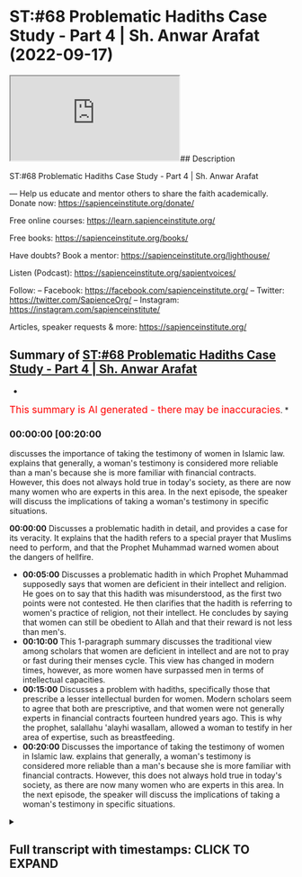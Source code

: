 # ST:#68 Problematic Hadiths Case Study - Part 4 | Sh. Anwar Arafat (2022-09-17)

<iframe loading='lazy' allow='autoplay' src='https://www.youtube.com/embed/BBTSIv_Iuro'></iframe>## Description

ST:#68 Problematic Hadiths Case Study - Part 4 | Sh. Anwar Arafat

—
Help us educate and mentor others to share the faith academically.
Donate now: <https://sapienceinstitute.org/donate/>

Free online courses: <https://learn.sapienceinstitute.org/>

Free books: <https://sapienceinstitute.org/books/>

Have doubts? Book a mentor: <https://sapienceinstitute.org/lighthouse/>

Listen (Podcast): <https://sapienceinstitute.org/sapientvoices/>

Follow:
– Facebook: <https://facebook.com/sapienceinstitute.org/>
– Twitter: <https://twitter.com/SapienceOrg/>
– Instagram: <https://instagram.com/sapienceinstitute/>

Articles, speaker requests & more: <https://sapienceinstitute.org/>

## Summary of [ST:#68 Problematic Hadiths Case Study - Part 4 | Sh. Anwar Arafat](https://www.youtube.com/watch?v=BBTSIv_Iuro)

*

<span style="color:red; font-size:125%">This summary is AI generated - there may be inaccuracies</span>. \*

### <a onclick="modifyYTiframeseektime('1200')">00:00:00 \[00:20:00</a>

discusses the importance of taking the testimony of women in Islamic law. explains that generally, a woman's testimony is considered more reliable than a man's because she is more familiar with financial contracts. However, this does not always hold true in today's society, as there are now many women who are experts in this area. In the next episode, the speaker will discuss the implications of taking a woman's testimony in specific situations.

**<a onclick="modifyYTiframeseektime('0')">00:00:00</a>** Discusses a problematic hadith in detail, and provides a case for its veracity. It explains that the hadith refers to a special prayer that Muslims need to perform, and that the Prophet Muhammad warned women about the dangers of hellfire.

*   **<a onclick="modifyYTiframeseektime('300')">00:05:00</a>** Discusses a problematic hadith in which Prophet Muhammad supposedly says that women are deficient in their intellect and religion. He goes on to say that this hadith was misunderstood, as the first two points were not contested. He then clarifies that the hadith is referring to women's practice of religion, not their intellect. He concludes by saying that women can still be obedient to Allah and that their reward is not less than men's.
*   **<a onclick="modifyYTiframeseektime('600')">00:10:00</a>** This 1-paragraph summary discusses the traditional view among scholars that women are deficient in intellect and are not to pray or fast during their menses cycle. This view has changed in modern times, however, as more women have surpassed men in terms of intellectual capacities.
*   **<a onclick="modifyYTiframeseektime('900')">00:15:00</a>** Discusses a problem with hadiths, specifically those that prescribe a lesser intellectual burden for women. Modern scholars seem to agree that both are prescriptive, and that women were not generally experts in financial contracts fourteen hundred years ago. This is why the prophet, salallahu 'alayhi wasallam, allowed a woman to testify in her area of expertise, such as breastfeeding.
*   **<a onclick="modifyYTiframeseektime('1200')">00:20:00</a>** Discusses the importance of taking the testimony of women in Islamic law. explains that generally, a woman's testimony is considered more reliable than a man's because she is more familiar with financial contracts. However, this does not always hold true in today's society, as there are now many women who are experts in this area. In the next episode, the speaker will discuss the implications of taking a woman's testimony in specific situations.

<details><summary><h2>Full transcript with timestamps: CLICK TO EXPAND</h2></summary>

<a onclick="modifyYTiframeseektime('14)')">0:00:14 upon you all and welcome to another</a> <a onclick="modifyYTiframeseektime('16)')">0:00:16 episode of sapient thoughts where we</a> <a onclick="modifyYTiframeseektime('18)')">0:00:18 discuss theo philosophical issues we</a> <a onclick="modifyYTiframeseektime('20)')">0:00:20 answer some of the contentions that are</a> <a onclick="modifyYTiframeseektime('22)')">0:00:22 brought against islam and we</a> <a onclick="modifyYTiframeseektime('24)')">0:00:24 offer a case for the veracity and beauty</a> <a onclick="modifyYTiframeseektime('26)')">0:00:26 of islam in sha allah</a> <a onclick="modifyYTiframeseektime('28)')">0:00:28 my name is anwar arafat and today we are</a> <a onclick="modifyYTiframeseektime('31)')">0:00:31 continuing with our case study of a</a> <a onclick="modifyYTiframeseektime('33)')">0:00:33 problematic hadith and we're applying of</a> <a onclick="modifyYTiframeseektime('35)')">0:00:35 course our hadith toolkit we are on tool</a> <a onclick="modifyYTiframeseektime('38)')">0:00:38 number 10 which is the last of the tools</a> <a onclick="modifyYTiframeseektime('40)')">0:00:40 this is where we reconcile a lot of the</a> <a onclick="modifyYTiframeseektime('43)')">0:00:43 issues that we have and we'll offer a</a> <a onclick="modifyYTiframeseektime('45)')">0:00:45 synthesis</a> <a onclick="modifyYTiframeseektime('46)')">0:00:46 of ideas before we do so we're going to</a> <a onclick="modifyYTiframeseektime('48)')">0:00:48 do a reread of the hadith now with all</a> <a onclick="modifyYTiframeseektime('51)')">0:00:51 of this information that we've shared so</a> <a onclick="modifyYTiframeseektime('53)')">0:00:53 far so that we can actually understand</a> <a onclick="modifyYTiframeseektime('55)')">0:00:55 it contextually</a> <a onclick="modifyYTiframeseektime('58)')">0:00:58 so in rereading the hadith we see that</a> <a onclick="modifyYTiframeseektime('61)')">0:01:01 the prophet sallallahu sallam</a> <a onclick="modifyYTiframeseektime('63)')">0:01:03 came out to the people it wasn't during</a> <a onclick="modifyYTiframeseektime('66)')">0:01:06 aid it seems to be the case some of the</a> <a onclick="modifyYTiframeseektime('68)')">0:01:08 narratives mentioned that right but</a> <a onclick="modifyYTiframeseektime('69)')">0:01:09 there is a hesitation which aid that was</a> <a onclick="modifyYTiframeseektime('71)')">0:01:11 but in the version that it's in muatla</a> <a onclick="modifyYTiframeseektime('73)')">0:01:13 and some others it actually mentions</a> <a onclick="modifyYTiframeseektime('74)')">0:01:14 that it was during the eclipse and this</a> <a onclick="modifyYTiframeseektime('76)')">0:01:16 seems to be the more correct one</a> <a onclick="modifyYTiframeseektime('78)')">0:01:18 so during the eclipse if we know now</a> <a onclick="modifyYTiframeseektime('80)')">0:01:20 within the context of that entire day</a> <a onclick="modifyYTiframeseektime('83)')">0:01:23 what happened earlier that day is that</a> <a onclick="modifyYTiframeseektime('85)')">0:01:25 the prophet salallahu's son ibrahim</a> <a onclick="modifyYTiframeseektime('88)')">0:01:28 passed away</a> <a onclick="modifyYTiframeseektime('90)')">0:01:30 and ibrahim was</a> <a onclick="modifyYTiframeseektime('92)')">0:01:32 a year and a half old</a> <a onclick="modifyYTiframeseektime('94)')">0:01:34 and he was a baby basically an infant he</a> <a onclick="modifyYTiframeseektime('96)')">0:01:36 buries him</a> <a onclick="modifyYTiframeseektime('98)')">0:01:38 and he's very concerned and the prophet</a> <a onclick="modifyYTiframeseektime('100)')">0:01:40 wept he was sad in fact some of the</a> <a onclick="modifyYTiframeseektime('102)')">0:01:42 companions came and they said ya</a> <a onclick="modifyYTiframeseektime('103)')">0:01:43 rasulallah</a> <a onclick="modifyYTiframeseektime('104)')">0:01:44 you know you're crying</a> <a onclick="modifyYTiframeseektime('106)')">0:01:46 um didn't you forbid us from this and he</a> <a onclick="modifyYTiframeseektime('108)')">0:01:48 said no i forbade you from wailing</a> <a onclick="modifyYTiframeseektime('110)')">0:01:50 meaning that's like the desperation cry</a> <a onclick="modifyYTiframeseektime('112)')">0:01:52 where the person is it's out it's loud</a> <a onclick="modifyYTiframeseektime('116)')">0:01:56 they're</a> <a onclick="modifyYTiframeseektime('116)')">0:01:56 tearing their clothes</a> <a onclick="modifyYTiframeseektime('118)')">0:01:58 right they're hitting themselves that</a> <a onclick="modifyYTiframeseektime('120)')">0:02:00 type of wailing is forbidden crying it's</a> <a onclick="modifyYTiframeseektime('123)')">0:02:03 completely natural and in fact he said</a> <a onclick="modifyYTiframeseektime('125)')">0:02:05 it's a mercy</a> <a onclick="modifyYTiframeseektime('127)')">0:02:07 and the prophet experienced that with</a> <a onclick="modifyYTiframeseektime('129)')">0:02:09 the death of his child may allah protect</a> <a onclick="modifyYTiframeseektime('131)')">0:02:11 any one of us you know from losing our</a> <a onclick="modifyYTiframeseektime('132)')">0:02:12 children i mean preserve them for us</a> <a onclick="modifyYTiframeseektime('135)')">0:02:15 and so it was a it was a</a> <a onclick="modifyYTiframeseektime('137)')">0:02:17 emotional day already for the prophet</a> <a onclick="modifyYTiframeseektime('139)')">0:02:19 salallahu</a> <a onclick="modifyYTiframeseektime('141)')">0:02:21 and then the eclipse starts</a> <a onclick="modifyYTiframeseektime('143)')">0:02:23 and many of the companions many of the</a> <a onclick="modifyYTiframeseektime('146)')">0:02:26 muslims that were there they said oh</a> <a onclick="modifyYTiframeseektime('147)')">0:02:27 look the eclipse this is proof that</a> <a onclick="modifyYTiframeseektime('151)')">0:02:31 the prophet peace be upon him's son is</a> <a onclick="modifyYTiframeseektime('154)')">0:02:34 in fact a great man if he were to live</a> <a onclick="modifyYTiframeseektime('157)')">0:02:37 meaning</a> <a onclick="modifyYTiframeseektime('158)')">0:02:38 and they said this because their belief</a> <a onclick="modifyYTiframeseektime('160)')">0:02:40 was at the time that when there's an</a> <a onclick="modifyYTiframeseektime('162)')">0:02:42 eclipse it's either due to the death or</a> <a onclick="modifyYTiframeseektime('165)')">0:02:45 the birth of a great person so this is</a> <a onclick="modifyYTiframeseektime('167)')">0:02:47 proof</a> <a onclick="modifyYTiframeseektime('168)')">0:02:48 that ibrahim is a great person this is</a> <a onclick="modifyYTiframeseektime('170)')">0:02:50 proof that the prophet is a prophet now</a> <a onclick="modifyYTiframeseektime('172)')">0:02:52 the prophet sallam if he was a liar if</a> <a onclick="modifyYTiframeseektime('173)')">0:02:53 he was deluded or anything like this he</a> <a onclick="modifyYTiframeseektime('175)')">0:02:55 would have said oh yeah totally like uh</a> <a onclick="modifyYTiframeseektime('178)')">0:02:58 this is what happens sure you know the</a> <a onclick="modifyYTiframeseektime('180)')">0:03:00 eclipse proves that i'm a prophet proves</a> <a onclick="modifyYTiframeseektime('181)')">0:03:01 that my son would have been a great man</a> <a onclick="modifyYTiframeseektime('183)')">0:03:03 if he lived</a> <a onclick="modifyYTiframeseektime('184)')">0:03:04 he didn't say that he actually said no</a> <a onclick="modifyYTiframeseektime('186)')">0:03:06 the eclipse has nothing to do with the</a> <a onclick="modifyYTiframeseektime('188)')">0:03:08 birth or the death of anyone</a> <a onclick="modifyYTiframeseektime('191)')">0:03:11 and it's only a sign it's an ayah a sign</a> <a onclick="modifyYTiframeseektime('194)')">0:03:14 from the signs of god and i am in allah</a> <a onclick="modifyYTiframeseektime('196)')">0:03:16 and</a> <a onclick="modifyYTiframeseektime('197)')">0:03:17 we can do a whole</a> <a onclick="modifyYTiframeseektime('199)')">0:03:19 perhaps episode on the eclipse and its</a> <a onclick="modifyYTiframeseektime('201)')">0:03:21 significance inshallah ta'ala so</a> <a onclick="modifyYTiframeseektime('204)')">0:03:24 he sets the record straight nowadays we</a> <a onclick="modifyYTiframeseektime('206)')">0:03:26 know that he's completely correct it's</a> <a onclick="modifyYTiframeseektime('207)')">0:03:27 just a natural phenomenon that happens</a> <a onclick="modifyYTiframeseektime('209)')">0:03:29 but it causes that sense of awe</a> <a onclick="modifyYTiframeseektime('212)')">0:03:32 and inspiration like no other which is</a> <a onclick="modifyYTiframeseektime('214)')">0:03:34 where the sign lies</a> <a onclick="modifyYTiframeseektime('216)')">0:03:36 for us</a> <a onclick="modifyYTiframeseektime('217)')">0:03:37 so</a> <a onclick="modifyYTiframeseektime('218)')">0:03:38 the prophet saws hurries and he tells</a> <a onclick="modifyYTiframeseektime('220)')">0:03:40 everybody there's a prayer there's a</a> <a onclick="modifyYTiframeseektime('221)')">0:03:41 special prayer that we need to do of</a> <a onclick="modifyYTiframeseektime('223)')">0:03:43 course we know that the special prayer</a> <a onclick="modifyYTiframeseektime('224)')">0:03:44 and while he was praying as we said in</a> <a onclick="modifyYTiframeseektime('226)')">0:03:46 the previous episode he's shown paradise</a> <a onclick="modifyYTiframeseektime('229)')">0:03:49 he's shown the hellfire</a> <a onclick="modifyYTiframeseektime('231)')">0:03:51 he now wants to embody his job</a> <a onclick="modifyYTiframeseektime('234)')">0:03:54 his job as a prophet is bashir</a> <a onclick="modifyYTiframeseektime('237)')">0:03:57 bashir a bearer of glad tidings good</a> <a onclick="modifyYTiframeseektime('239)')">0:03:59 news</a> <a onclick="modifyYTiframeseektime('240)')">0:04:00 and nadir a warner he's coming to warn</a> <a onclick="modifyYTiframeseektime('243)')">0:04:03 them this is exactly what he does</a> <a onclick="modifyYTiframeseektime('245)')">0:04:05 especially with the women he goes up to</a> <a onclick="modifyYTiframeseektime('247)')">0:04:07 them he says</a> <a onclick="modifyYTiframeseektime('251)')">0:04:11 this is where the hadith starts</a> <a onclick="modifyYTiframeseektime('253)')">0:04:13 oh women folk</a> <a onclick="modifyYTiframeseektime('255)')">0:04:15 you need to give charity in some</a> <a onclick="modifyYTiframeseektime('256)')">0:04:16 narrations it says</a> <a onclick="modifyYTiframeseektime('259)')">0:04:19 even if it is from your own jewelry</a> <a onclick="modifyYTiframeseektime('263)')">0:04:23 because remember some women will be like</a> <a onclick="modifyYTiframeseektime('264)')">0:04:24 well i don't have money i don't have</a> <a onclick="modifyYTiframeseektime('266)')">0:04:26 income i just have my savings and a lot</a> <a onclick="modifyYTiframeseektime('267)')">0:04:27 of them their savings is in their</a> <a onclick="modifyYTiframeseektime('268)')">0:04:28 jewelry he says even if it's from your</a> <a onclick="modifyYTiframeseektime('270)')">0:04:30 jewelry why because you need to save</a> <a onclick="modifyYTiframeseektime('272)')">0:04:32 yourselves from the fire you can't just</a> <a onclick="modifyYTiframeseektime('274)')">0:04:34 rely on your husband you can't just rely</a> <a onclick="modifyYTiframeseektime('275)')">0:04:35 on someone else for your own salvation</a> <a onclick="modifyYTiframeseektime('278)')">0:04:38 and we talked about this before so they</a> <a onclick="modifyYTiframeseektime('280)')">0:04:40 need to do that so then he was asked why</a> <a onclick="modifyYTiframeseektime('283)')">0:04:43 are we the majority of the inhabitants</a> <a onclick="modifyYTiframeseektime('285)')">0:04:45 of the hellfire and he says so he's</a> <a onclick="modifyYTiframeseektime('287)')">0:04:47 mentioning three things</a> <a onclick="modifyYTiframeseektime('289)')">0:04:49 out of these three the women contested</a> <a onclick="modifyYTiframeseektime('292)')">0:04:52 only the third but they did not contest</a> <a onclick="modifyYTiframeseektime('294)')">0:04:54 the first two ibn hajjar when we read in</a> <a onclick="modifyYTiframeseektime('296)')">0:04:56 his explanation fatih beri which is</a> <a onclick="modifyYTiframeseektime('297)')">0:04:57 excellent i would recommend everybody to</a> <a onclick="modifyYTiframeseektime('299)')">0:04:59 go back to that if they can but hajj</a> <a onclick="modifyYTiframeseektime('301)')">0:05:01 comments and he says look</a> <a onclick="modifyYTiframeseektime('303)')">0:05:03 the fact that they did not contest the</a> <a onclick="modifyYTiframeseektime('305)')">0:05:05 first two is that they understood it and</a> <a onclick="modifyYTiframeseektime('307)')">0:05:07 that they contested the third is that</a> <a onclick="modifyYTiframeseektime('309)')">0:05:09 they've never heard this before</a> <a onclick="modifyYTiframeseektime('312)')">0:05:12 so the phrase of malcolm</a> <a onclick="modifyYTiframeseektime('315)')">0:05:15 that women are supposedly deficient in</a> <a onclick="modifyYTiframeseektime('319)')">0:05:19 their intellect and their religion</a> <a onclick="modifyYTiframeseektime('322)')">0:05:22 is a phrase that only appears here and</a> <a onclick="modifyYTiframeseektime('325)')">0:05:25 nowhere else in the entire sunnah</a> <a onclick="modifyYTiframeseektime('327)')">0:05:27 meaning the prophet has never uttered</a> <a onclick="modifyYTiframeseektime('329)')">0:05:29 those words up until now</a> <a onclick="modifyYTiframeseektime('331)')">0:05:31 this is why it confused them however the</a> <a onclick="modifyYTiframeseektime('333)')">0:05:33 first two which is</a> <a onclick="modifyYTiframeseektime('338)')">0:05:38 you curse frequently and you are</a> <a onclick="modifyYTiframeseektime('340)')">0:05:40 ungrateful to your husbands or to your</a> <a onclick="modifyYTiframeseektime('342)')">0:05:42 families in general meaning ungrateful</a> <a onclick="modifyYTiframeseektime('343)')">0:05:43 to your father or whatever or ungrateful</a> <a onclick="modifyYTiframeseektime('345)')">0:05:45 to your husband</a> <a onclick="modifyYTiframeseektime('347)')">0:05:47 right many of you it doesn't it's not a</a> <a onclick="modifyYTiframeseektime('348)')">0:05:48 proclamation of this is all women this</a> <a onclick="modifyYTiframeseektime('351)')">0:05:51 is many women there's a huge difference</a> <a onclick="modifyYTiframeseektime('354)')">0:05:54 and this is why in the translation</a> <a onclick="modifyYTiframeseektime('356)')">0:05:56 sometimes this is lost she says many of</a> <a onclick="modifyYTiframeseektime('358)')">0:05:58 you curse frequently obviously there are</a> <a onclick="modifyYTiframeseektime('360)')">0:06:00 many women who never curse alhamdulillah</a> <a onclick="modifyYTiframeseektime('362)')">0:06:02 this is good</a> <a onclick="modifyYTiframeseektime('363)')">0:06:03 there are many women that are ungrateful</a> <a onclick="modifyYTiframeseektime('364)')">0:06:04 to their fathers or their husbands or</a> <a onclick="modifyYTiframeseektime('366)')">0:06:06 whoever in their family but there are</a> <a onclick="modifyYTiframeseektime('368)')">0:06:08 many women who are grateful and there</a> <a onclick="modifyYTiframeseektime('370)')">0:06:10 are many women who</a> <a onclick="modifyYTiframeseektime('372)')">0:06:12 are seemingly lacking in intelligence or</a> <a onclick="modifyYTiframeseektime('374)')">0:06:14 religion but they can overwhelm an</a> <a onclick="modifyYTiframeseektime('376)')">0:06:16 intelligent person but that's not all</a> <a onclick="modifyYTiframeseektime('378)')">0:06:18 women either that's some</a> <a onclick="modifyYTiframeseektime('380)')">0:06:20 it's not a</a> <a onclick="modifyYTiframeseektime('382)')">0:06:22 blanket statement on all women and we</a> <a onclick="modifyYTiframeseektime('384)')">0:06:24 get this directly from this plus the</a> <a onclick="modifyYTiframeseektime('386)')">0:06:26 women</a> <a onclick="modifyYTiframeseektime('387)')">0:06:27 didn't question the first two which is</a> <a onclick="modifyYTiframeseektime('388)')">0:06:28 the frequent cursing and ungratefulness</a> <a onclick="modifyYTiframeseektime('390)')">0:06:30 they questioned the last one which is</a> <a onclick="modifyYTiframeseektime('393)')">0:06:33 that there's a deficiency and they</a> <a onclick="modifyYTiframeseektime('395)')">0:06:35 didn't question whether they can</a> <a onclick="modifyYTiframeseektime('396)')">0:06:36 overwhelm or they can misguide</a> <a onclick="modifyYTiframeseektime('400)')">0:06:40 a man they didn't even question that</a> <a onclick="modifyYTiframeseektime('402)')">0:06:42 part which is many of the women</a> <a onclick="modifyYTiframeseektime('404)')">0:06:44 knew that there is a way to i don't want</a> <a onclick="modifyYTiframeseektime('408)')">0:06:48 to say manipulate although it could i</a> <a onclick="modifyYTiframeseektime('410)')">0:06:50 mean there's many women that manipulate</a> <a onclick="modifyYTiframeseektime('412)')">0:06:52 their husbands</a> <a onclick="modifyYTiframeseektime('413)')">0:06:53 but</a> <a onclick="modifyYTiframeseektime('415)')">0:06:55 the hadith seems to indicate that a</a> <a onclick="modifyYTiframeseektime('417)')">0:06:57 woman</a> <a onclick="modifyYTiframeseektime('418)')">0:06:58 can indeed</a> <a onclick="modifyYTiframeseektime('420)')">0:07:00 get her way if she knows her way around</a> <a onclick="modifyYTiframeseektime('421)')">0:07:01 her husband</a> <a onclick="modifyYTiframeseektime('423)')">0:07:03 right and this is what the process is</a> <a onclick="modifyYTiframeseektime('425)')">0:07:05 alluding to that there are many</a> <a onclick="modifyYTiframeseektime('426)')">0:07:06 intelligent wise men out there that are</a> <a onclick="modifyYTiframeseektime('429)')">0:07:09 completely overwhelmed by their wives</a> <a onclick="modifyYTiframeseektime('431)')">0:07:11 right and overtaken by them and she's</a> <a onclick="modifyYTiframeseektime('433)')">0:07:13 actually not in control but she's</a> <a onclick="modifyYTiframeseektime('435)')">0:07:15 getting what she wants at the end of the</a> <a onclick="modifyYTiframeseektime('436)')">0:07:16 day and by the way as a husband</a> <a onclick="modifyYTiframeseektime('440)')">0:07:20 most husbands this isn't malicious by</a> <a onclick="modifyYTiframeseektime('442)')">0:07:22 the way most husbands have no problem</a> <a onclick="modifyYTiframeseektime('444)')">0:07:24 insha'allah pleasing their wives and</a> <a onclick="modifyYTiframeseektime('445)')">0:07:25 letting them get their way</a> <a onclick="modifyYTiframeseektime('447)')">0:07:27 meaning it's not that they they're</a> <a onclick="modifyYTiframeseektime('448)')">0:07:28 knowingly like um being manipulated but</a> <a onclick="modifyYTiframeseektime('450)')">0:07:30 a lot of times</a> <a onclick="modifyYTiframeseektime('452)')">0:07:32 there's higher things that we want</a> <a onclick="modifyYTiframeseektime('455)')">0:07:35 but that's a different story</a> <a onclick="modifyYTiframeseektime('458)')">0:07:38 okay</a> <a onclick="modifyYTiframeseektime('459)')">0:07:39 so</a> <a onclick="modifyYTiframeseektime('459)')">0:07:39 this is the first time</a> <a onclick="modifyYTiframeseektime('461)')">0:07:41 that these women are hearing this</a> <a onclick="modifyYTiframeseektime('462)')">0:07:42 statement</a> <a onclick="modifyYTiframeseektime('465)')">0:07:45 that</a> <a onclick="modifyYTiframeseektime('466)')">0:07:46 there's a deficiency in intellect and</a> <a onclick="modifyYTiframeseektime('469)')">0:07:49 indeed</a> <a onclick="modifyYTiframeseektime('470)')">0:07:50 and so they asked</a> <a onclick="modifyYTiframeseektime('472)')">0:07:52 how are we deficient in our intellect</a> <a onclick="modifyYTiframeseektime('474)')">0:07:54 and our deen now the prophet clarifies</a> <a onclick="modifyYTiframeseektime('477)')">0:07:57 right so</a> <a onclick="modifyYTiframeseektime('478)')">0:07:58 pause here</a> <a onclick="modifyYTiframeseektime('482)')">0:08:02 commented on what is meant by the word</a> <a onclick="modifyYTiframeseektime('484)')">0:08:04 and what is meant by the word deen</a> <a onclick="modifyYTiframeseektime('487)')">0:08:07 here so we'll start with the easy one</a> <a onclick="modifyYTiframeseektime('490)')">0:08:10 what is meant by deen deen is religion</a> <a onclick="modifyYTiframeseektime('492)')">0:08:12 way of life right their practice</a> <a onclick="modifyYTiframeseektime('495)')">0:08:15 it does not use the word eman</a> <a onclick="modifyYTiframeseektime('497)')">0:08:17 and it does not use the word taqwa it</a> <a onclick="modifyYTiframeseektime('499)')">0:08:19 uses the word din</a> <a onclick="modifyYTiframeseektime('501)')">0:08:21 okay deen are the rituals that i do</a> <a onclick="modifyYTiframeseektime('505)')">0:08:25 the actions</a> <a onclick="modifyYTiframeseektime('507)')">0:08:27 and here he's saying it's a deficiency</a> <a onclick="modifyYTiframeseektime('508)')">0:08:28 and how do we know that it's the actions</a> <a onclick="modifyYTiframeseektime('510)')">0:08:30 because when he was clarified how are we</a> <a onclick="modifyYTiframeseektime('512)')">0:08:32 deficient in our intellect and our deen</a> <a onclick="modifyYTiframeseektime('513)')">0:08:33 so he answers the intellect and then he</a> <a onclick="modifyYTiframeseektime('514)')">0:08:34 comes to the deen so we're answering the</a> <a onclick="modifyYTiframeseektime('516)')">0:08:36 dean first he says isn't it that the</a> <a onclick="modifyYTiframeseektime('518)')">0:08:38 case is when you are on your menstrual</a> <a onclick="modifyYTiframeseektime('521)')">0:08:41 cycle you do not pray you do not fast</a> <a onclick="modifyYTiframeseektime('523)')">0:08:43 they said yes</a> <a onclick="modifyYTiframeseektime('525)')">0:08:45 said that is a deficiency in their deen</a> <a onclick="modifyYTiframeseektime('526)')">0:08:46 meaning</a> <a onclick="modifyYTiframeseektime('527)')">0:08:47 she will not fast all of ramadan when a</a> <a onclick="modifyYTiframeseektime('529)')">0:08:49 man will but she'll have to make those</a> <a onclick="modifyYTiframeseektime('531)')">0:08:51 up</a> <a onclick="modifyYTiframeseektime('532)')">0:08:52 making something up isn't the same as</a> <a onclick="modifyYTiframeseektime('534)')">0:08:54 performing it on time we know this</a> <a onclick="modifyYTiframeseektime('536)')">0:08:56 and then she doesn't pray but she</a> <a onclick="modifyYTiframeseektime('538)')">0:08:58 doesn't make up those prayers she</a> <a onclick="modifyYTiframeseektime('539)')">0:08:59 doesn't pray during that whole week</a> <a onclick="modifyYTiframeseektime('541)')">0:09:01 whereas a man will actually be praying</a> <a onclick="modifyYTiframeseektime('543)')">0:09:03 he'll be praying non-stop constantly for</a> <a onclick="modifyYTiframeseektime('545)')">0:09:05 the for his whole life</a> <a onclick="modifyYTiframeseektime('547)')">0:09:07 and he says this is a deficiency now</a> <a onclick="modifyYTiframeseektime('550)')">0:09:10 the word deficiency</a> <a onclick="modifyYTiframeseektime('552)')">0:09:12 makes it seem like</a> <a onclick="modifyYTiframeseektime('554)')">0:09:14 a woman's reward is less but there's no</a> <a onclick="modifyYTiframeseektime('558)')">0:09:18 commentary on reward</a> <a onclick="modifyYTiframeseektime('559)')">0:09:19 and there's a debate when you look in</a> <a onclick="modifyYTiframeseektime('561)')">0:09:21 the books of shuru and this is where you</a> <a onclick="modifyYTiframeseektime('563)')">0:09:23 appreciate the scholarly work</a> <a onclick="modifyYTiframeseektime('567)')">0:09:27 seems to say that okay if her deeds are</a> <a onclick="modifyYTiframeseektime('570)')">0:09:30 less then her reward automatically is</a> <a onclick="modifyYTiframeseektime('572)')">0:09:32 less ibn hajjar and eben</a> <a onclick="modifyYTiframeseektime('575)')">0:09:35 and many others have actually commented</a> <a onclick="modifyYTiframeseektime('576)')">0:09:36 on this and they said no that's actually</a> <a onclick="modifyYTiframeseektime('578)')">0:09:38 not the case because</a> <a onclick="modifyYTiframeseektime('581)')">0:09:41 the same one who obligated her to pray</a> <a onclick="modifyYTiframeseektime('583)')">0:09:43 when she can pray</a> <a onclick="modifyYTiframeseektime('585)')">0:09:45 is the same one who told her don't pray</a> <a onclick="modifyYTiframeseektime('587)')">0:09:47 now and she's obeying him as well</a> <a onclick="modifyYTiframeseektime('589)')">0:09:49 meaning in her not praying she is still</a> <a onclick="modifyYTiframeseektime('592)')">0:09:52 obeying allah which means she can't be</a> <a onclick="modifyYTiframeseektime('594)')">0:09:54 held accountable it can't be held</a> <a onclick="modifyYTiframeseektime('596)')">0:09:56 against her that she doesn't get reward</a> <a onclick="modifyYTiframeseektime('597)')">0:09:57 for not praying because it isn't her</a> <a onclick="modifyYTiframeseektime('599)')">0:09:59 intention and this should be an</a> <a onclick="modifyYTiframeseektime('600)')">0:10:00 intention of every woman that</a> <a onclick="modifyYTiframeseektime('603)')">0:10:03 if this wasn't here meaning if i didn't</a> <a onclick="modifyYTiframeseektime('605)')">0:10:05 have this cycle i would be praying</a> <a onclick="modifyYTiframeseektime('606)')">0:10:06 completely fine</a> <a onclick="modifyYTiframeseektime('608)')">0:10:08 all my prayers not missing them and that</a> <a onclick="modifyYTiframeseektime('609)')">0:10:09 is her intention and allah rewards us</a> <a onclick="modifyYTiframeseektime('612)')">0:10:12 for our intention doesn't reward us</a> <a onclick="modifyYTiframeseektime('613)')">0:10:13 necessarily just for the deeds that we</a> <a onclick="modifyYTiframeseektime('615)')">0:10:15 do</a> <a onclick="modifyYTiframeseektime('616)')">0:10:16 her reward</a> <a onclick="modifyYTiframeseektime('618)')">0:10:18 is still there in shalatan and i take</a> <a onclick="modifyYTiframeseektime('620)')">0:10:20 the position that ibn hajan has as well</a> <a onclick="modifyYTiframeseektime('622)')">0:10:22 as evintimia the position of</a> <a onclick="modifyYTiframeseektime('624)')">0:10:24 maintainment is that</a> <a onclick="modifyYTiframeseektime('625)')">0:10:25 she still gets a reward for not praying</a> <a onclick="modifyYTiframeseektime('628)')">0:10:28 because she is obeying god when she</a> <a onclick="modifyYTiframeseektime('630)')">0:10:30 doesn't pray during her menses cycle</a> <a onclick="modifyYTiframeseektime('632)')">0:10:32 is it held against a woman that she</a> <a onclick="modifyYTiframeseektime('635)')">0:10:35 doesn't pray and doesn't fast no</a> <a onclick="modifyYTiframeseektime('637)')">0:10:37 whatsoever it is not her fault and we</a> <a onclick="modifyYTiframeseektime('639)')">0:10:39 understand this completely so is it</a> <a onclick="modifyYTiframeseektime('642)')">0:10:42 descriptive or is it prescriptive</a> <a onclick="modifyYTiframeseektime('647)')">0:10:47 meaning the deficiency here</a> <a onclick="modifyYTiframeseektime('649)')">0:10:49 what do we mean by this question</a> <a onclick="modifyYTiframeseektime('651)')">0:10:51 descriptive is the process</a> <a onclick="modifyYTiframeseektime('653)')">0:10:53 describing a woman that she's deficient</a> <a onclick="modifyYTiframeseektime('655)')">0:10:55 or is he prescribing that she shouldn't</a> <a onclick="modifyYTiframeseektime('658)')">0:10:58 pray as much as of man because of a</a> <a onclick="modifyYTiframeseektime('660)')">0:11:00 certain situation but she still gets a</a> <a onclick="modifyYTiframeseektime('662)')">0:11:02 reward</a> <a onclick="modifyYTiframeseektime('663)')">0:11:03 it's prescriptive meaning</a> <a onclick="modifyYTiframeseektime('666)')">0:11:06 allah subhanahu ta'ala is the one who</a> <a onclick="modifyYTiframeseektime('668)')">0:11:08 reduced</a> <a onclick="modifyYTiframeseektime('669)')">0:11:09 her responsibility</a> <a onclick="modifyYTiframeseektime('672)')">0:11:12 because of a situation that she has</a> <a onclick="modifyYTiframeseektime('674)')">0:11:14 meaning it's not descriptive it's not</a> <a onclick="modifyYTiframeseektime('676)')">0:11:16 innate to the woman</a> <a onclick="modifyYTiframeseektime('679)')">0:11:19 that she's lesser than a man in this</a> <a onclick="modifyYTiframeseektime('681)')">0:11:21 area it's actually an obligation that</a> <a onclick="modifyYTiframeseektime('683)')">0:11:23 she doesn't pray so it's prescriptive</a> <a onclick="modifyYTiframeseektime('686)')">0:11:26 and not</a> <a onclick="modifyYTiframeseektime('686)')">0:11:26 descriptive is this the case with the</a> <a onclick="modifyYTiframeseektime('689)')">0:11:29 first one meaning in her intellect as</a> <a onclick="modifyYTiframeseektime('691)')">0:11:31 well and this is where the question</a> <a onclick="modifyYTiframeseektime('692)')">0:11:32 arises right so historically all</a> <a onclick="modifyYTiframeseektime('695)')">0:11:35 scholars were unanimous</a> <a onclick="modifyYTiframeseektime('697)')">0:11:37 that her</a> <a onclick="modifyYTiframeseektime('698)')">0:11:38 noxson the deficiency in her religion is</a> <a onclick="modifyYTiframeseektime('702)')">0:11:42 not a real deficiency it's a</a> <a onclick="modifyYTiframeseektime('704)')">0:11:44 prescription from allah subhanahu ta'ala</a> <a onclick="modifyYTiframeseektime('707)')">0:11:47 that she does not pray</a> <a onclick="modifyYTiframeseektime('709)')">0:11:49 also this opens up a big discussion on</a> <a onclick="modifyYTiframeseektime('712)')">0:11:52 so</a> <a onclick="modifyYTiframeseektime('713)')">0:11:53 prescription versus description is a</a> <a onclick="modifyYTiframeseektime('715)')">0:11:55 similar concept of ella versus</a> <a onclick="modifyYTiframeseektime('719)')">0:11:59 is the cause for legislation hikmah is</a> <a onclick="modifyYTiframeseektime('722)')">0:12:02 the wisdom behind the legislation a lot</a> <a onclick="modifyYTiframeseektime('725)')">0:12:05 of times we conflate the two but they</a> <a onclick="modifyYTiframeseektime('726)')">0:12:06 are different for example consuming</a> <a onclick="modifyYTiframeseektime('729)')">0:12:09 alcohol is a very easy example to go</a> <a onclick="modifyYTiframeseektime('731)')">0:12:11 over</a> <a onclick="modifyYTiframeseektime('732)')">0:12:12 consuming alcohol is haram</a> <a onclick="modifyYTiframeseektime('735)')">0:12:15 why is it haram because it intoxicates</a> <a onclick="modifyYTiframeseektime('740)')">0:12:20 the wisdom behind why it's haram is</a> <a onclick="modifyYTiframeseektime('742)')">0:12:22 because there's harm due to the</a> <a onclick="modifyYTiframeseektime('743)')">0:12:23 intoxication</a> <a onclick="modifyYTiframeseektime('746)')">0:12:26 and sometimes we conflate the two a</a> <a onclick="modifyYTiframeseektime('748)')">0:12:28 person might say you know what</a> <a onclick="modifyYTiframeseektime('749)')">0:12:29 okay</a> <a onclick="modifyYTiframeseektime('751)')">0:12:31 i understand if they say that oh the</a> <a onclick="modifyYTiframeseektime('753)')">0:12:33 harm is</a> <a onclick="modifyYTiframeseektime('755)')">0:12:35 and they say you know what i'll get i'll</a> <a onclick="modifyYTiframeseektime('757)')">0:12:37 drink alcohol</a> <a onclick="modifyYTiframeseektime('758)')">0:12:38 but i'll get just drunk enough where</a> <a onclick="modifyYTiframeseektime('760)')">0:12:40 there's not that much harm i'm</a> <a onclick="modifyYTiframeseektime('762)')">0:12:42 mitigating the harm but i'm still drunk</a> <a onclick="modifyYTiframeseektime('765)')">0:12:45 no it's still haram right why because</a> <a onclick="modifyYTiframeseektime('768)')">0:12:48 the illa is the intoxication itself that</a> <a onclick="modifyYTiframeseektime('770)')">0:12:50 will obviously lead to harm but</a> <a onclick="modifyYTiframeseektime('772)')">0:12:52 sometimes we just focus on the harm and</a> <a onclick="modifyYTiframeseektime('773)')">0:12:53 not the illness</a> <a onclick="modifyYTiframeseektime('774)')">0:12:54 itself is the intoxication meaning if it</a> <a onclick="modifyYTiframeseektime('777)')">0:12:57 intoxicates it's haram so if i drink</a> <a onclick="modifyYTiframeseektime('780)')">0:13:00 a drink and it does not intoxicate is it</a> <a onclick="modifyYTiframeseektime('782)')">0:13:02 okay yes it is</a> <a onclick="modifyYTiframeseektime('784)')">0:13:04 what if that is harmful that's a</a> <a onclick="modifyYTiframeseektime('786)')">0:13:06 different case i can drink soda</a> <a onclick="modifyYTiframeseektime('789)')">0:13:09 all day long that's harmful</a> <a onclick="modifyYTiframeseektime('792)')">0:13:12 but it's still halal because it does not</a> <a onclick="modifyYTiframeseektime('794)')">0:13:14 intoxicate of course if a person is</a> <a onclick="modifyYTiframeseektime('796)')">0:13:16 drinking that much soda then obviously</a> <a onclick="modifyYTiframeseektime('798)')">0:13:18 we have to have another discussion and</a> <a onclick="modifyYTiframeseektime('799)')">0:13:19 say hey look brother maybe that's too</a> <a onclick="modifyYTiframeseektime('801)')">0:13:21 much aslan anything</a> <a onclick="modifyYTiframeseektime('803)')">0:13:23 in two large quantities can become haram</a> <a onclick="modifyYTiframeseektime('805)')">0:13:25 very easily but the essence of the thing</a> <a onclick="modifyYTiframeseektime('807)')">0:13:27 is still hella right</a> <a onclick="modifyYTiframeseektime('808)')">0:13:28 so</a> <a onclick="modifyYTiframeseektime('809)')">0:13:29 applying this idea to this hadith</a> <a onclick="modifyYTiframeseektime('813)')">0:13:33 her menstruation is the illa</a> <a onclick="modifyYTiframeseektime('816)')">0:13:36 for</a> <a onclick="modifyYTiframeseektime('817)')">0:13:37 her deficiency</a> <a onclick="modifyYTiframeseektime('819)')">0:13:39 okay it's the cause for the deficiency</a> <a onclick="modifyYTiframeseektime('822)')">0:13:42 it's not descriptive</a> <a onclick="modifyYTiframeseektime('823)')">0:13:43 so the question is</a> <a onclick="modifyYTiframeseektime('825)')">0:13:45 is there allah</a> <a onclick="modifyYTiframeseektime('827)')">0:13:47 for her deficiency in intellect</a> <a onclick="modifyYTiframeseektime('831)')">0:13:51 is there a cause for the deficiency in</a> <a onclick="modifyYTiframeseektime('832)')">0:13:52 intellect or is it just a statement</a> <a onclick="modifyYTiframeseektime('836)')">0:13:56 and this is where classically</a> <a onclick="modifyYTiframeseektime('839)')">0:13:59 scholars actually did differ on whether</a> <a onclick="modifyYTiframeseektime('842)')">0:14:02 and i you know i'm saying this because</a> <a onclick="modifyYTiframeseektime('845)')">0:14:05 historically</a> <a onclick="modifyYTiframeseektime('847)')">0:14:07 people viewed women very differently</a> <a onclick="modifyYTiframeseektime('849)')">0:14:09 because of the nature of society they</a> <a onclick="modifyYTiframeseektime('851)')">0:14:11 weren't out in society actively</a> <a onclick="modifyYTiframeseektime('853)')">0:14:13 participating etc many women were very</a> <a onclick="modifyYTiframeseektime('855)')">0:14:15 much scholarly</a> <a onclick="modifyYTiframeseektime('856)')">0:14:16 ibn tamiya talks about this even as well</a> <a onclick="modifyYTiframeseektime('858)')">0:14:18 he says there are many women who have</a> <a onclick="modifyYTiframeseektime('860)')">0:14:20 outpaced so many men in terms of their</a> <a onclick="modifyYTiframeseektime('863)')">0:14:23 intellectual capacities in terms of</a> <a onclick="modifyYTiframeseektime('864)')">0:14:24 their religion as well right so they</a> <a onclick="modifyYTiframeseektime('866)')">0:14:26 understand that this is not a blanket to</a> <a onclick="modifyYTiframeseektime('868)')">0:14:28 mean to all women but there was a</a> <a onclick="modifyYTiframeseektime('870)')">0:14:30 question whether</a> <a onclick="modifyYTiframeseektime('872)')">0:14:32 women now i'm saying this is historical</a> <a onclick="modifyYTiframeseektime('874)')">0:14:34 fact historically and this is across</a> <a onclick="modifyYTiframeseektime('876)')">0:14:36 every nation this is not just in muslims</a> <a onclick="modifyYTiframeseektime('877)')">0:14:37 non-muslims had this discussion very</a> <a onclick="modifyYTiframeseektime('879)')">0:14:39 famously a long time ago</a> <a onclick="modifyYTiframeseektime('882)')">0:14:42 one just has you know you can look at</a> <a onclick="modifyYTiframeseektime('883)')">0:14:43 greek philosophers you can look even as</a> <a onclick="modifyYTiframeseektime('886)')">0:14:46 recent as here in america</a> <a onclick="modifyYTiframeseektime('888)')">0:14:48 right even after the founding of america</a> <a onclick="modifyYTiframeseektime('890)')">0:14:50 among our own founding fathers there</a> <a onclick="modifyYTiframeseektime('892)')">0:14:52 were discussions among them whether</a> <a onclick="modifyYTiframeseektime('893)')">0:14:53 women were lesser than men we all know</a> <a onclick="modifyYTiframeseektime('895)')">0:14:55 this right</a> <a onclick="modifyYTiframeseektime('896)')">0:14:56 so</a> <a onclick="modifyYTiframeseektime('897)')">0:14:57 intellectually there was this discussion</a> <a onclick="modifyYTiframeseektime('899)')">0:14:59 on</a> <a onclick="modifyYTiframeseektime('900)')">0:15:00 wait is this a description of women in</a> <a onclick="modifyYTiframeseektime('902)')">0:15:02 general or some women or</a> <a onclick="modifyYTiframeseektime('905)')">0:15:05 is it like the religion that it's</a> <a onclick="modifyYTiframeseektime('907)')">0:15:07 prescriptive meaning it's lessening</a> <a onclick="modifyYTiframeseektime('909)')">0:15:09 their intellectual responsibility</a> <a onclick="modifyYTiframeseektime('913)')">0:15:13 so when we consulted many of the modern</a> <a onclick="modifyYTiframeseektime('915)')">0:15:15 books and modern mashaykh there's a</a> <a onclick="modifyYTiframeseektime('918)')">0:15:18 leaning now towards</a> <a onclick="modifyYTiframeseektime('920)')">0:15:20 that both are prescriptive and in fact</a> <a onclick="modifyYTiframeseektime('922)')">0:15:22 classically i found one scholar who said</a> <a onclick="modifyYTiframeseektime('925)')">0:15:25 now he had issue with it he said if the</a> <a onclick="modifyYTiframeseektime('927)')">0:15:27 second one is prescriptive meanings</a> <a onclick="modifyYTiframeseektime('929)')">0:15:29 prescribing a lessening of the burden</a> <a onclick="modifyYTiframeseektime('931)')">0:15:31 upon women</a> <a onclick="modifyYTiframeseektime('933)')">0:15:33 then why wouldn't the first also be the</a> <a onclick="modifyYTiframeseektime('935)')">0:15:35 case but then he dismissed it by saying</a> <a onclick="modifyYTiframeseektime('937)')">0:15:37 well we know that women generally</a> <a onclick="modifyYTiframeseektime('940)')">0:15:40 are not participating in these</a> <a onclick="modifyYTiframeseektime('941)')">0:15:41 intellectual endeavors as are men</a> <a onclick="modifyYTiframeseektime('944)')">0:15:44 so nasty says we kind of we</a> <a onclick="modifyYTiframeseektime('947)')">0:15:47 we don't see it to be there and i'm</a> <a onclick="modifyYTiframeseektime('949)')">0:15:49 saying this because academically we have</a> <a onclick="modifyYTiframeseektime('950)')">0:15:50 to be honest in the sense that this is</a> <a onclick="modifyYTiframeseektime('952)')">0:15:52 what their historical case was but he's</a> <a onclick="modifyYTiframeseektime('955)')">0:15:55 right in the sense that if one is</a> <a onclick="modifyYTiframeseektime('957)')">0:15:57 prescriptive then the other one has to</a> <a onclick="modifyYTiframeseektime('958)')">0:15:58 be as well and actually that's the</a> <a onclick="modifyYTiframeseektime('960)')">0:16:00 position that we take meaning</a> <a onclick="modifyYTiframeseektime('962)')">0:16:02 allah god has lessened the burden on</a> <a onclick="modifyYTiframeseektime('965)')">0:16:05 women during menstruation in terms of</a> <a onclick="modifyYTiframeseektime('967)')">0:16:07 the religious practice and he's lessened</a> <a onclick="modifyYTiframeseektime('970)')">0:16:10 the burden on women intellectually</a> <a onclick="modifyYTiframeseektime('973)')">0:16:13 and we'll actually mention why this is</a> <a onclick="modifyYTiframeseektime('975)')">0:16:15 because when it comes down to it when</a> <a onclick="modifyYTiframeseektime('976)')">0:16:16 they asked what is our deficiency now</a> <a onclick="modifyYTiframeseektime('979)')">0:16:19 we're going to translate as reduction</a> <a onclick="modifyYTiframeseektime('982)')">0:16:22 meaning allah reduced their intellectual</a> <a onclick="modifyYTiframeseektime('985)')">0:16:25 responsibility okay</a> <a onclick="modifyYTiframeseektime('987)')">0:16:27 and they said why is this the case in</a> <a onclick="modifyYTiframeseektime('990)')">0:16:30 our intellect in our minds</a> <a onclick="modifyYTiframeseektime('992)')">0:16:32 and the prosody asks them isn't it the</a> <a onclick="modifyYTiframeseektime('995)')">0:16:35 case</a> <a onclick="modifyYTiframeseektime('996)')">0:16:36 that the testimony of two women is equal</a> <a onclick="modifyYTiframeseektime('999)')">0:16:39 to the testimony of one man and they</a> <a onclick="modifyYTiframeseektime('1001)')">0:16:41 said yes he says that is the</a> <a onclick="modifyYTiframeseektime('1003)')">0:16:43 reduction this is how we're translating</a> <a onclick="modifyYTiframeseektime('1005)')">0:16:45 it now in her</a> <a onclick="modifyYTiframeseektime('1007)')">0:16:47 um</a> <a onclick="modifyYTiframeseektime('1009)')">0:16:49 intellect</a> <a onclick="modifyYTiframeseektime('1010)')">0:16:50 meaning the supposed deficiency</a> <a onclick="modifyYTiframeseektime('1014)')">0:16:54 what is this where is this coming from</a> <a onclick="modifyYTiframeseektime('1016)')">0:16:56 he's actually mentioning a concept</a> <a onclick="modifyYTiframeseektime('1017)')">0:16:57 that's found in a verse this is the</a> <a onclick="modifyYTiframeseektime('1019)')">0:16:59 verse in the quran it's in surat</a> <a onclick="modifyYTiframeseektime('1021)')">0:17:01 al-baqarah it's the longest verse it's</a> <a onclick="modifyYTiframeseektime('1023)')">0:17:03 called ayah today in the verse of of</a> <a onclick="modifyYTiframeseektime('1026)')">0:17:06 loans of taking a debt and it actually</a> <a onclick="modifyYTiframeseektime('1028)')">0:17:08 specifies in extreme detail right</a> <a onclick="modifyYTiframeseektime('1032)')">0:17:12 how to take a loan from another person</a> <a onclick="modifyYTiframeseektime('1040)')">0:17:20 if you take a loan</a> <a onclick="modifyYTiframeseektime('1042)')">0:17:22 right with a certain</a> <a onclick="modifyYTiframeseektime('1044)')">0:17:24 time limit then you need to write it</a> <a onclick="modifyYTiframeseektime('1046)')">0:17:26 down and how to write it down and</a> <a onclick="modifyYTiframeseektime('1047)')">0:17:27 bringing in witnesses etc and then it</a> <a onclick="modifyYTiframeseektime('1049)')">0:17:29 mentions the witnesses and it says you</a> <a onclick="modifyYTiframeseektime('1051)')">0:17:31 should bring sheid</a> <a onclick="modifyYTiframeseektime('1053)')">0:17:33 and it doesn't it does not use the word</a> <a onclick="modifyYTiframeseektime('1055)')">0:17:35 shahid shahid is a general witness</a> <a onclick="modifyYTiframeseektime('1057)')">0:17:37 shahid</a> <a onclick="modifyYTiframeseektime('1058)')">0:17:38 is a witness who is experienced in that</a> <a onclick="modifyYTiframeseektime('1063)')">0:17:43 area now this is a financial contract</a> <a onclick="modifyYTiframeseektime('1066)')">0:17:46 i can't just bring any guy off the</a> <a onclick="modifyYTiframeseektime('1068)')">0:17:48 street and say hey can you witness this</a> <a onclick="modifyYTiframeseektime('1070)')">0:17:50 because he won't even know what's going</a> <a onclick="modifyYTiframeseektime('1071)')">0:17:51 on unless he has done this before so</a> <a onclick="modifyYTiframeseektime('1073)')">0:17:53 this indicates that even among men they</a> <a onclick="modifyYTiframeseektime('1076)')">0:17:56 have to be qualified to witness the</a> <a onclick="modifyYTiframeseektime('1079)')">0:17:59 contract</a> <a onclick="modifyYTiframeseektime('1080)')">0:18:00 okay</a> <a onclick="modifyYTiframeseektime('1082)')">0:18:02 if you cannot find two men then the ayah</a> <a onclick="modifyYTiframeseektime('1084)')">0:18:04 says then find two women and one man</a> <a onclick="modifyYTiframeseektime('1087)')">0:18:07 that if one of them goes astray the</a> <a onclick="modifyYTiframeseektime('1089)')">0:18:09 other one can correct her now it does</a> <a onclick="modifyYTiframeseektime('1090)')">0:18:10 not say forget</a> <a onclick="modifyYTiframeseektime('1092)')">0:18:12 it doesn't say</a> <a onclick="modifyYTiframeseektime('1104)')">0:18:24 does not go astray and does not forget</a> <a onclick="modifyYTiframeseektime('1106)')">0:18:26 meaning</a> <a onclick="modifyYTiframeseektime('1107)')">0:18:27 is different than this yan so in the a</a> <a onclick="modifyYTiframeseektime('1109)')">0:18:29 lot of people understand or</a> <a onclick="modifyYTiframeseektime('1110)')">0:18:30 misunderstand it that it's talking about</a> <a onclick="modifyYTiframeseektime('1113)')">0:18:33 a woman's</a> <a onclick="modifyYTiframeseektime('1114)')">0:18:34 capacity to forget but this isn't the</a> <a onclick="modifyYTiframeseektime('1116)')">0:18:36 case women have their capacity for</a> <a onclick="modifyYTiframeseektime('1118)')">0:18:38 memory is there's nothing to indicate</a> <a onclick="modifyYTiframeseektime('1121)')">0:18:41 that there's any difference between a</a> <a onclick="modifyYTiframeseektime('1122)')">0:18:42 man and a woman and a man in terms of</a> <a onclick="modifyYTiframeseektime('1125)')">0:18:45 memory</a> <a onclick="modifyYTiframeseektime('1126)')">0:18:46 which is</a> <a onclick="modifyYTiframeseektime('1127)')">0:18:47 the reality unfortunately we do have</a> <a onclick="modifyYTiframeseektime('1130)')">0:18:50 people who have that impression that for</a> <a onclick="modifyYTiframeseektime('1131)')">0:18:51 some reason women are forgetful more</a> <a onclick="modifyYTiframeseektime('1133)')">0:18:53 than men and they might use this even as</a> <a onclick="modifyYTiframeseektime('1135)')">0:18:55 proof and this is not the case obviously</a> <a onclick="modifyYTiframeseektime('1137)')">0:18:57 so here she makes an error why is she</a> <a onclick="modifyYTiframeseektime('1139)')">0:18:59 making an error because maybe she's not</a> <a onclick="modifyYTiframeseektime('1142)')">0:19:02 well acquainted with financial contracts</a> <a onclick="modifyYTiframeseektime('1144)')">0:19:04 now fourteen hundred years ago generally</a> <a onclick="modifyYTiframeseektime('1147)')">0:19:07 speaking women were not experts at all</a> <a onclick="modifyYTiframeseektime('1150)')">0:19:10 in financial contracts</a> <a onclick="modifyYTiframeseektime('1152)')">0:19:12 which is the wisdom behind this verse</a> <a onclick="modifyYTiframeseektime('1155)')">0:19:15 okay</a> <a onclick="modifyYTiframeseektime('1156)')">0:19:16 this is why the prophet salallahu</a> <a onclick="modifyYTiframeseektime('1159)')">0:19:19 himself</a> <a onclick="modifyYTiframeseektime('1160)')">0:19:20 when a woman came and testified to</a> <a onclick="modifyYTiframeseektime('1163)')">0:19:23 something in her area like for example</a> <a onclick="modifyYTiframeseektime('1164)')">0:19:24 breastfeeding we have in the hadith he</a> <a onclick="modifyYTiframeseektime('1166)')">0:19:26 took her testimony even though she was</a> <a onclick="modifyYTiframeseektime('1168)')">0:19:28 one woman</a> <a onclick="modifyYTiframeseektime('1169)')">0:19:29 and he actually caused a divorce between</a> <a onclick="modifyYTiframeseektime('1171)')">0:19:31 a couple because it turns out that she</a> <a onclick="modifyYTiframeseektime('1172)')">0:19:32 breastfed both of them they were</a> <a onclick="modifyYTiframeseektime('1174)')">0:19:34 siblings they were milk siblings and he</a> <a onclick="modifyYTiframeseektime('1176)')">0:19:36 took the testimony of one woman</a> <a onclick="modifyYTiframeseektime('1178)')">0:19:38 not to women as this ayah seems to</a> <a onclick="modifyYTiframeseektime('1181)')">0:19:41 indicate which is why ibn</a> <a onclick="modifyYTiframeseektime('1183)')">0:19:43 and ibn taymi rahimahumallah</a> <a onclick="modifyYTiframeseektime('1185)')">0:19:45 they both say and this is these are</a> <a onclick="modifyYTiframeseektime('1187)')">0:19:47 historical scholars 700 years ago they</a> <a onclick="modifyYTiframeseektime('1190)')">0:19:50 both said that</a> <a onclick="modifyYTiframeseektime('1192)')">0:19:52 this idea of two women</a> <a onclick="modifyYTiframeseektime('1195)')">0:19:55 two women's testimony equaling the</a> <a onclick="modifyYTiframeseektime('1197)')">0:19:57 testimony of one man</a> <a onclick="modifyYTiframeseektime('1199)')">0:19:59 is only in the areas in which women are</a> <a onclick="modifyYTiframeseektime('1204)')">0:20:04 not necessarily experienced</a> <a onclick="modifyYTiframeseektime('1206)')">0:20:06 let me repeat this because they said</a> <a onclick="modifyYTiframeseektime('1208)')">0:20:08 there are so many indications where in</a> <a onclick="modifyYTiframeseektime('1210)')">0:20:10 the sunnah we find that the prophet took</a> <a onclick="modifyYTiframeseektime('1212)')">0:20:12 one testament of one woman in fact</a> <a onclick="modifyYTiframeseektime('1215)')">0:20:15 the testimony of one woman is enough to</a> <a onclick="modifyYTiframeseektime('1217)')">0:20:17 narrate hadith now which is more</a> <a onclick="modifyYTiframeseektime('1219)')">0:20:19 important a hadith or a financial</a> <a onclick="modifyYTiframeseektime('1221)')">0:20:21 contract</a> <a onclick="modifyYTiframeseektime('1223)')">0:20:23 if we're doing this whole series about</a> <a onclick="modifyYTiframeseektime('1226)')">0:20:26 reading the hadith properly and what not</a> <a onclick="modifyYTiframeseektime('1228)')">0:20:28 then obviously the hadith is the essence</a> <a onclick="modifyYTiframeseektime('1229)')">0:20:29 of our religion</a> <a onclick="modifyYTiframeseektime('1231)')">0:20:31 and if that's more important my religion</a> <a onclick="modifyYTiframeseektime('1232)')">0:20:32 is more important than anything than a</a> <a onclick="modifyYTiframeseektime('1234)')">0:20:34 financial contract especially</a> <a onclick="modifyYTiframeseektime('1236)')">0:20:36 so</a> <a onclick="modifyYTiframeseektime('1237)')">0:20:37 why would i require one woman for my</a> <a onclick="modifyYTiframeseektime('1239)')">0:20:39 religion and two women for my finances</a> <a onclick="modifyYTiframeseektime('1242)')">0:20:42 well generally speaking it's because</a> <a onclick="modifyYTiframeseektime('1243)')">0:20:43 it's the area of expertise and i believe</a> <a onclick="modifyYTiframeseektime('1245)')">0:20:45 that they made the right decision the</a> <a onclick="modifyYTiframeseektime('1247)')">0:20:47 right judgment back then and this</a> <a onclick="modifyYTiframeseektime('1248)')">0:20:48 continues until today</a> <a onclick="modifyYTiframeseektime('1250)')">0:20:50 now</a> <a onclick="modifyYTiframeseektime('1251)')">0:20:51 fast forward to this day and age if</a> <a onclick="modifyYTiframeseektime('1254)')">0:20:54 there is a woman and she knows her way</a> <a onclick="modifyYTiframeseektime('1256)')">0:20:56 around a financial contract</a> <a onclick="modifyYTiframeseektime('1258)')">0:20:58 then that's great can we use that one</a> <a onclick="modifyYTiframeseektime('1261)')">0:21:01 i'm gonna pause here and i'm gonna let</a> <a onclick="modifyYTiframeseektime('1263)')">0:21:03 more experienced scholars actually</a> <a onclick="modifyYTiframeseektime('1264)')">0:21:04 answer that question</a> <a onclick="modifyYTiframeseektime('1267)')">0:21:07 right because some scholars have</a> <a onclick="modifyYTiframeseektime('1268)')">0:21:08 actually proposed that that if we have</a> <a onclick="modifyYTiframeseektime('1272)')">0:21:12 people who are experts in that area then</a> <a onclick="modifyYTiframeseektime('1274)')">0:21:14 maybe this is something that we can</a> <a onclick="modifyYTiframeseektime('1276)')">0:21:16 explore i'm going to pause simply</a> <a onclick="modifyYTiframeseektime('1278)')">0:21:18 because there's an ayah that talks about</a> <a onclick="modifyYTiframeseektime('1279)')">0:21:19 this explicitly et cetera et cetera and</a> <a onclick="modifyYTiframeseektime('1281)')">0:21:21 that's maybe a discussion for another</a> <a onclick="modifyYTiframeseektime('1282)')">0:21:22 day right</a> <a onclick="modifyYTiframeseektime('1285)')">0:21:25 but in this case</a> <a onclick="modifyYTiframeseektime('1286)')">0:21:26 it's definitely the case that if a woman</a> <a onclick="modifyYTiframeseektime('1289)')">0:21:29 knows what she's talking about</a> <a onclick="modifyYTiframeseektime('1291)')">0:21:31 then we take her testimony this is not a</a> <a onclick="modifyYTiframeseektime('1293)')">0:21:33 problem and by the way we can apply the</a> <a onclick="modifyYTiframeseektime('1295)')">0:21:35 same to a man so many instances in the</a> <a onclick="modifyYTiframeseektime('1297)')">0:21:37 seerah in the sunnah right early on in</a> <a onclick="modifyYTiframeseektime('1300)')">0:21:40 islam</a> <a onclick="modifyYTiframeseektime('1301)')">0:21:41 the testimony of one man was rejected</a> <a onclick="modifyYTiframeseektime('1303)')">0:21:43 because either his testimony was faulty</a> <a onclick="modifyYTiframeseektime('1305)')">0:21:45 his memory was faulty he doesn't know</a> <a onclick="modifyYTiframeseektime('1307)')">0:21:47 what he's talking about he's not</a> <a onclick="modifyYTiframeseektime('1309)')">0:21:49 familiar with the situation so we don't</a> <a onclick="modifyYTiframeseektime('1310)')">0:21:50 always take the testimony of one man</a> <a onclick="modifyYTiframeseektime('1312)')">0:21:52 either so we have to be very clear with</a> <a onclick="modifyYTiframeseektime('1314)')">0:21:54 this inshallah</a> <a onclick="modifyYTiframeseektime('1316)')">0:21:56 so with this in mind</a> <a onclick="modifyYTiframeseektime('1318)')">0:21:58 understanding the nuance that goes into</a> <a onclick="modifyYTiframeseektime('1321)')">0:22:01 this will definitely help frame the</a> <a onclick="modifyYTiframeseektime('1324)')">0:22:04 discussion in sha allah there are a few</a> <a onclick="modifyYTiframeseektime('1327)')">0:22:07 points that remain that we will wrap up</a> <a onclick="modifyYTiframeseektime('1329)')">0:22:09 inshallah in the next episode we will</a> <a onclick="modifyYTiframeseektime('1332)')">0:22:12 see you all there inshallah</a>

</details>
